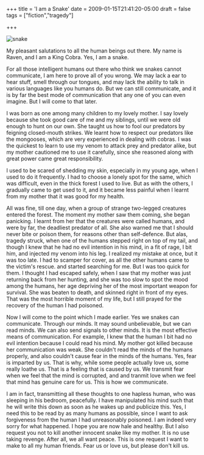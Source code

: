 +++
title = 'I am a Snake'
date = 2009-01-15T21:41:20-05:00
draft = false
tags = ["fiction","tragedy"]

+++

![snake](/../../img//snake.jpg)

My pleasant salutations to all the human beings out there. My name is Raven, and I am a King Cobra. Yes, I am a snake.

For all those intelligent humans out there who think we snakes cannot communicate, I am here to prove all of you wrong. We may lack a ear to hear stuff, smell through our tongues, and may lack the ability to talk in various languages like you humans do. But we can still communicate, and it is by far the best mode of communication that any one of you can even imagine. But I will come to that later.

I was born as one among many children to my lovely mother. I say lovely because she took good care of me and my siblings, until we were old enough to hunt on our own. She taught us how to fool our predators by feigning closed-mouth strikes. We learnt how to respect our predators like the mongooses, which are very experienced in dealing with cobras. I was the quickest to learn to use my venom to attack prey and predator alike, but my mother cautioned me to use it carefully, since she reasoned along with great power came great responsibility.

I used to be scared of shedding my skin, especially in my young age, when I used to do it frequently. I had to choose a lonely spot for the same, which was difficult, even in the thick forest I used to live. But as with the others, I gradually came to get used to it, and it became less painful when I learnt from my mother that it was good for my health.

All was fine, till one day, when a group of strange two-legged creatures entered the forest. The moment my mother saw them coming, she began panicking. I learnt from her that the creatures were called humans, and were by far, the deadliest predator of all. She also warned me that I should never bite or poison them, for reasons other than self-defence. But alas, tragedy struck, when one of the humans stepped right on top of my tail, and though I knew that he had no evil intention in his mind, in a fit of rage, I bit him, and injected my venom into his leg. I realized my mistake at once, but it was too late. I had to scamper for cover, as all the other humans came to the victim's rescue. and started searching for me. But I was too quick for them. I thought I had escaped safely, when I saw that my mother was just returning back from her hunting, and she was too slow to spot the mood among the humans, her age depriving her of the most important weapon for survival. She was beaten to death, and skinned right in front of my eyes. That was the most horrible moment of my life, but I still prayed for the recovery of the human I had poisoned.

Now I will come to the point which I made earlier. Yes we snakes can communicate. Through our minds. It may sound unbelievable, but we can read minds. We can also send signals to other minds. It is the most effective means of communication. For example, I knew that the human I bit had no evil intention because I could read his mind. My mother got killed because her communication was weak. She couldn't read the minds of the humans properly, and also couldn't cause fear in the minds of the humans. Yes, fear is imparted by us. That is why, while some people actually love us, some really loathe us. That is a feeling that is caused by us. We transmit fear when we feel that the mind is corrupted, and and tranmit love when we feel that mind has genuine care for us. This is how we communicate.

I am in fact, transmitting all these thoughts to one hapless human, who was sleeping in his bedroom, peacefully. I have manipulated his mind such that he will write this down as soon as he wakes up and publicize this. Yes, I need this to be read by as many humans as possible, since I want to ask forgiveness from the human I had unreasonably poisoned. I am indeed very sorry for what happened. I hope you are now hale and healthy. But I also request you not to kill another innocent snake like my mother. It is no use taking revenge. After all, we all want peace. This is one request I want to make to all my human friends. Fear us or love us, but please don't kill us.